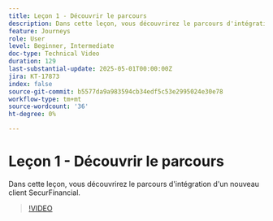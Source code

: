 ```yaml
---
title: Leçon 1 - Découvrir le parcours
description: Dans cette leçon, vous découvrirez le parcours d'intégration d'un nouveau client SecurFinancial.
feature: Journeys
role: User
level: Beginner, Intermediate
doc-type: Technical Video
duration: 129
last-substantial-update: 2025-05-01T00:00:00Z
jira: KT-17873
index: false
source-git-commit: b5577da9a983594cb34edf5c53e2995024e30e78
workflow-type: tm+mt
source-wordcount: '36'
ht-degree: 0%

---
```



# Leçon 1 - Découvrir le parcours

Dans cette leçon, vous découvrirez le parcours d&#39;intégration d&#39;un nouveau client SecurFinancial.

>[!VIDEO](https://video.tv.adobe.com/v/3457827/?learn=on&enablevpops)
